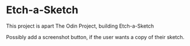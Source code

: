 # Etch-a-Sketch
This project is apart The Odin Project, building Etch-a-Sketch


Possibly add a screenshot button, if the user wants a copy of their sketch.
